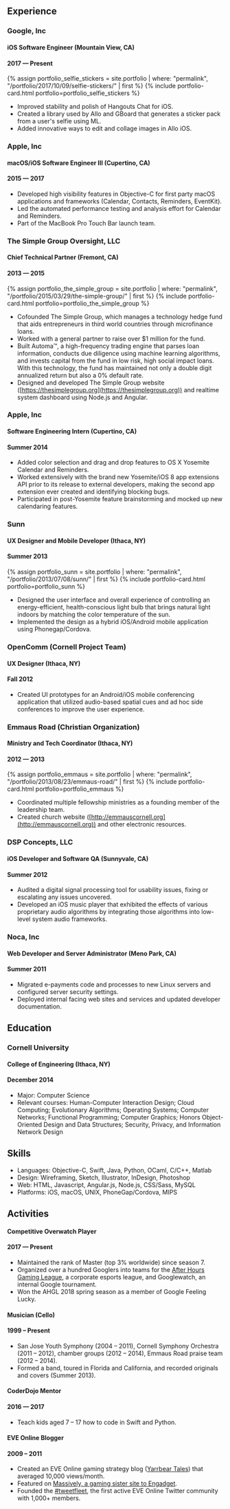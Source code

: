 <!-- Edits to this file should also be done in the PDF and LinkedIn. -->

## Experience

### Google, Inc

<h4 class="float-left">iOS Software Engineer (Mountain View, CA)</h4>
<h4 class="float-right">2017 — Present</h4>
<div class="float-clear"></div>

{% assign portfolio_selfie_stickers = site.portfolio | where: "permalink", "/portfolio/2017/10/09/selfie-stickers/" | first %}
{% include portfolio-card.html portfolio=portfolio_selfie_stickers %}

* Improved stability and polish of Hangouts Chat for iOS.
* Created a library used by Allo and GBoard that generates a sticker pack from a user's selfie using ML.
* Added innovative ways to edit and collage images in Allo iOS.

### Apple, Inc

<h4 class="float-left">macOS/iOS Software Engineer III (Cupertino, CA)</h4>
<h4 class="float-right">2015 — 2017</h4>
<div class="float-clear"></div>

* Developed high visibility features in Objective-C for first party macOS applications and frameworks (Calendar, Contacts, Reminders, EventKit).
* Led the automated performance testing and analysis effort for Calendar and Reminders.
* Part of the MacBook Pro Touch Bar launch team.

### The Simple Group Oversight, LLC

<h4 class="float-left">Chief Technical Partner (Fremont, CA)</h4>
<h4 class="float-right">2013 — 2015</h4>
<div class="float-clear"></div>

{% assign portfolio_the_simple_group = site.portfolio | where: "permalink", "/portfolio/2015/03/29/the-simple-group/" | first %}
{% include portfolio-card.html portfolio=portfolio_the_simple_group %}

* Cofounded The Simple Group, which manages a technology hedge fund that aids entrepreneurs in third world countries through microfinance loans.
* Worked with a general partner to raise over $1 million for the fund.
* Built Automa™, a high-frequency trading engine that parses loan information, conducts due diligence using machine learning algorithms, and invests capital from the fund in low risk, high social impact loans. With this technology, the fund has maintained not only a double digit annualized return but also a 0% default rate.
* Designed and developed The Simple Group website ([https://thesimplegroup.org](https://thesimplegroup.org)) and realtime system dashboard using Node.js and Angular.

### Apple, Inc

<h4 class="float-left">Software Engineering Intern (Cupertino, CA)</h4>
<h4 class="float-right">Summer 2014</h4>
<div class="float-clear"></div>

* Added color selection and drag and drop features to OS X Yosemite Calendar and Reminders.
* Worked extensively with the brand new Yosemite/iOS 8 app extensions API prior to its release to external developers, making the second app extension ever created and identifying blocking bugs.
* Participated in post-Yosemite feature brainstorming and mocked up new calendaring features.

### Sunn

<h4 class="float-left">UX Designer and Mobile Developer (Ithaca, NY)</h4>
<h4 class="float-right">Summer 2013</h4>
<div class="float-clear"></div>

{% assign portfolio_sunn = site.portfolio | where: "permalink", "/portfolio/2013/07/08/sunn/" | first %}
{% include portfolio-card.html portfolio=portfolio_sunn %}

* Designed the user interface and overall experience of controlling an energy-efficient, health-conscious light bulb that brings natural light indoors by matching the color temperature of the sun.
* Implemented the design as a hybrid iOS/Android mobile application using Phonegap/Cordova.

### OpenComm (Cornell Project Team)

<h4 class="float-left">UX Designer (Ithaca, NY)</h4>
<h4 class="float-right">Fall 2012</h4>
<div class="float-clear"></div>

* Created UI prototypes for an Android/iOS mobile conferencing application that utilized audio-based spatial cues and ad hoc side conferences to improve the user experience.

### Emmaus Road (Christian Organization)

<h4 class="float-left">Ministry and Tech Coordinator (Ithaca, NY)</h4>
<h4 class="float-right">2012 — 2013</h4>
<div class="float-clear"></div>

{% assign portfolio_emmaus = site.portfolio | where: "permalink", "/portfolio/2013/08/23/emmaus-road/" | first %}
{% include portfolio-card.html portfolio=portfolio_emmaus %}

* Coordinated multiple fellowship ministries as a founding member of the leadership team.
* Created church website ([http://emmauscornell.org](http://emmauscornell.org)) and other electronic resources.

### DSP Concepts, LLC

<h4 class="float-left">iOS Developer and Software QA (Sunnyvale, CA)</h4>
<h4 class="float-right">Summer 2012</h4>
<div class="float-clear"></div>

* Audited a digital signal processing tool for usability issues, fixing or escalating any issues uncovered.
* Developed an iOS music player that exhibited the effects of various proprietary audio algorithms by integrating those algorithms into low-level system audio frameworks.

### Noca, Inc

<h4 class="float-left">Web Developer and Server Administrator (Meno Park, CA)</h4>
<h4 class="float-right">Summer 2011</h4>
<div class="float-clear"></div>

* Migrated e-payments code and processes to new Linux servers and configured server security settings.
* Deployed internal facing web sites and services and updated developer documentation.

## Education

### Cornell University

<h4 class="float-left">College of Engineering (Ithaca, NY)</h4>
<h4 class="float-right">December 2014</h4>
<div class="float-clear"></div>

* Major: Computer Science
* Relevant courses: Human-Computer Interaction Design; Cloud Computing; Evolutionary Algorithms; Operating Systems; Computer Networks; Functional Programming; Computer Graphics; Honors Object-Oriented Design and Data Structures; Security, Privacy, and Information Network Design

## Skills

* Languages: Objective-C, Swift, Java, Python, OCaml, C/C++, Matlab
* Design: Wireframing, Sketch, Illustrator, InDesign, Photoshop
* Web: HTML, Javascript, Angular.js, Node.js, CSS/Sass, MySQL
* Platforms: iOS, macOS, UNIX, PhoneGap/Cordova, MIPS

## Activities

<h4 class="float-left">Competitive Overwatch Player</h4>
<h4 class="float-right">2017 — Present</h4>
<div class="float-clear"></div>

* Maintained the rank of Master (top 3% worldwide) since season 7.
* Organized over a hundred Googlers into teams for the [After Hours Gaming League](https://www.afterhoursgaming.tv), a corporate esports league, and Googlewatch, an internal Google tournament.
* Won the AHGL 2018 spring season as a member of Google Feeling Lucky.

<h4 class="float-left">Musician (Cello)</h4>
<h4 class="float-right">1999 – Present</h4>
<div class="float-clear"></div>

* San Jose Youth Symphony (2004 – 2011), Cornell Symphony Orchestra (2011 – 2012), chamber groups (2012 – 2014), Emmaus Road praise team (2012 – 2014).
* Formed a band, toured in Florida and California, and recorded originals and covers (Summer 2013).

<h4 class="float-left">CoderDojo Mentor</h4>
<h4 class="float-right">2016 — 2017</h4>
<div class="float-clear"></div>

* Teach kids aged 7 – 17 how to code in Swift and Python.

<h4 class="float-left">EVE Online Blogger</h4>
<h4 class="float-right">2009 – 2011</h4>
<div class="float-clear"></div>

* Created an EVE Online gaming strategy blog ([Yarrbear Tales](https://00sage00.wordpress.com/)) that averaged 10,000 views/month.
* Featured on [Massively, a gaming sister site to Engadget](https://www.engadget.com/2009/06/10/eve-online-article-on-piloting-savvy-a-condensed-gem-of-a-resour/).
* Founded the [#tweetfleet](https://twitter.com/hashtag/tweetfleet), the first active EVE Online Twitter community with 1,000+ members.
